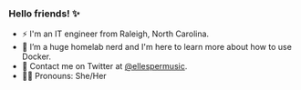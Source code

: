 ### Hello friends! ✨

- ⚡ I'm an IT engineer from Raleigh, North Carolina.
- 🌱 I’m a huge homelab nerd and I'm here to learn more about how to use Docker.
- 💬 Contact me on Twitter at [@ellespermusic](https://twitter.com/ellespermusic).
- 🏳️‍⚧️ Pronouns: She/Her
